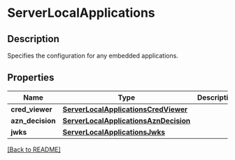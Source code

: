 # ServerLocalApplications

## Description

Specifies the configuration for any embedded applications.


## Properties

Name | Type | Description | Notes
------------ | ------------- | ------------- | -------------
**cred\_viewer** | [**ServerLocalApplicationsCredViewer**](ServerLocalApplicationsCredViewer.md) |  | [optional] 
**azn\_decision** | [**ServerLocalApplicationsAznDecision**](ServerLocalApplicationsAznDecision.md) |  | [optional] 
**jwks** | [**ServerLocalApplicationsJwks**](ServerLocalApplicationsJwks.md) |  | [optional] 

[[Back to README]](../README.md)



